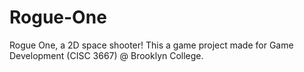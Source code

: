 # Rogue-One
Rogue One, a 2D space shooter!
This a game project made for Game Development (CISC 3667) @ Brooklyn College.
